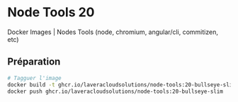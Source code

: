 # Node Tools 20

Docker Images | Nodes Tools (node, chromium, angular/cli, commitizen, etc)

## Préparation

```bash
# Tagguer l'image
docker build -t ghcr.io/laveracloudsolutions/node-tools:20-bullseye-slim .
docker push ghcr.io/laveracloudsolutions/node-tools:20-bullseye-slim
```
